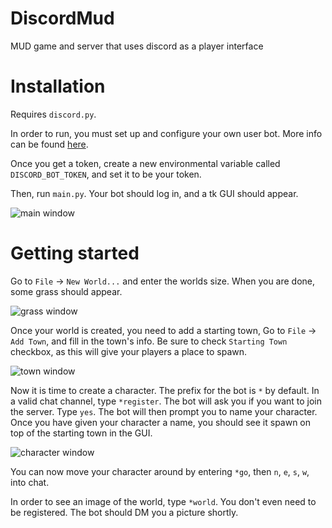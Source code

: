 # DiscordMud
MUD game and server that uses discord as a player interface

# Installation
Requires `discord.py`.

In order to run, you must set up and configure your own user bot. More info can be found [here](https://github.com/reactiflux/discord-irc/wiki/Creating-a-discord-bot-&-getting-a-token). 

Once you get a token, create a new environmental variable called `DISCORD_BOT_TOKEN`, and set it to be your token. 

Then, run `main.py`. Your bot should log in, and a tk GUI should appear. 

![main window](https://i.imgur.com/SfU71WF.png)

# Getting started
Go to `File` -> `New World...` and enter the worlds size. When you are done, some grass should appear. 

![grass window](https://i.imgur.com/bbO7O1C.png)

Once your world is created, you need to add a starting town, Go to `File` -> `Add Town`, and fill in the town's info. Be sure to check `Starting Town` checkbox, as this will give your players a place to spawn.

![town window](https://i.imgur.com/cFKHNSA.png)

Now it is time to create a character. The prefix for the bot is `*` by default. In a valid chat channel, type `*register`. The bot will ask you if you want to join the server. Type `yes`. The bot will then prompt you to name your character. Once you have given your character a name, you should see it spawn on top of the starting town in the GUI. 

![character window](https://i.imgur.com/uvesmNP.png)

You can now move your character around by entering `*go`, then `n`, `e`, `s`, `w`, into chat. 

In order to see an image of the world, type `*world`. You don't even need to be registered. The bot should DM you a picture shortly. 
